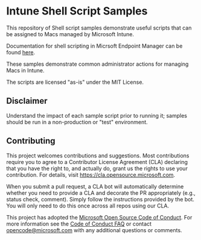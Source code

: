 # Intune Shell Script Samples

This repository of Shell script samples demonstrate useful scripts that can be assigned to Macs managed by Microsoft Intune.

Documentation for shell scripting in Micrsoft Endpoint Manager can be found [here](https://docs.microsoft.com/en-us/mem/intune/apps/macos-shell-scripts).

These samples demonstrate common administrator actions for managing Macs in Intune.

The scripts are licensed "as-is" under the MIT License.

## Disclaimer
Understand the impact of each sample script prior to running it; samples should be run in a non-production or "test" environment. 

## Contributing
This project welcomes contributions and suggestions.  Most contributions require you to agree to a
Contributor License Agreement (CLA) declaring that you have the right to, and actually do, grant us
the rights to use your contribution. For details, visit https://cla.opensource.microsoft.com.

When you submit a pull request, a CLA bot will automatically determine whether you need to provide
a CLA and decorate the PR appropriately (e.g., status check, comment). Simply follow the instructions
provided by the bot. You will only need to do this once across all repos using our CLA.

This project has adopted the [Microsoft Open Source Code of Conduct](https://opensource.microsoft.com/codeofconduct/).
For more information see the [Code of Conduct FAQ](https://opensource.microsoft.com/codeofconduct/faq/) or
contact [opencode@microsoft.com](mailto:opencode@microsoft.com) with any additional questions or comments.
